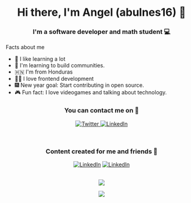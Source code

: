 <h1 align="center"> Hi there, I'm Angel (abulnes16) 👋 </h1>

<h3 align="center"> I'm a software developer and math student 💻</h3>

Facts about me

- :pencil: I like learning a lot 
- :handshake: I'm learning to build communities.
- :honduras: I'm from Honduras 
- :man_technologist: I love frontend development
- :fireworks: New year goal: Start contributing in open source.
- :video_game: Fun fact: I love videogames and talking about technology.


<h3 align="center"><strong>You can contact me on 📱</strong></h3>
<p align="center">
<a href="https://twitter.com/abulnes16" target="_blank"><img alt="Twitter" src="https://img.shields.io/badge/twitter-%231DA1F2.svg?&style=for-the-badge&logo=twitter&logoColor=white" />
</a> 
<a href="https://www.linkedin.com/in/angel-bulnes16/" target="_blank"><img alt="LinkedIn" src="https://img.shields.io/badge/linkedin-%230077B5.svg?&style=for-the-badge&logo=linkedin&logoColor=white" /></a> 
</p>

<br>

<h3 align="center"><strong>Content created for me and friends 🥳</strong></h3>
<p align="center">
<a href="https://medium.com/@abulnes16" target="_blank"><img alt="LinkedIn" src="https://img.shields.io/badge/medium-%2312100E.svg?&style=for-the-badge&logo=medium&logoColor=white?style=for-the-badge" /></a> 
<a href="https://www.youtube.com/c/MacaoTech/videos" target="_blank"><img alt="LinkedIn" src="https://img.shields.io/badge/youtube-%23FF0000.svg?&style=for-the-badge&logo=youtube&logoColor=white" /></a> 


<br/>
<br/>

<p align='center'>
  <a href="https://github.com/anuraghazra/github-readme-stats">
  <!-- Change the `github-readme-stats.anuraghazra1.vercel.app` to `github-readme-stats.vercel.app`  -->
 <img align="center" src="https://github-readme-stats.anuraghazra1.vercel.app/api/top-langs/?username=abulnes16&layout=compact&count_private=true" />
</a>
</p>

<p align='center'>
  <a href="https://github.com/anuraghazra/github-readme-stats">
  <!-- Change the `github-readme-stats.anuraghazra1.vercel.app` to `github-readme-stats.vercel.app`  -->
  <img align="center" src="https://github-readme-stats.vercel.app/api?username=abulnes16" />
</a>
</p>




[medium]: https://medium.com/@abulnes16
